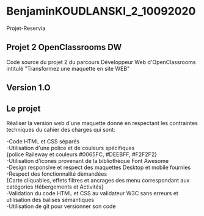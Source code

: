 # BenjaminKOUDLANSKI_2_10092020
Projet-Reservia 

## Projet 2 OpenClassrooms DW
Code source du projet 2 du parcours Développeur Web d'OpenClassrooms intitulé "Transformez une maquette en site WEB"

## Version 1.O

## Le projet

Réaliser la version web d'une maquette donné en respectant les contraintes techniques du cahier des charges qui sont:

-Code HTML et CSS séparés </br>
-Utilisation d'une police et de couleurs spécifiques </br>
  {police Raileway et couleurs #0065FC, #DEEBFF, #F2F2F2} </br>
-Utilisation d'icones provenant de la bibliothèque Font Awesome </br>
-Design responsive et respect des maquettes Desktop et mobile fournies </br>
-Respect des fonctionnalité demandées </br>
  {Carte cliquables, effets filtres et ancrages des menu correspondant aux catégories Hébergements et Activités} </br>
-Validation du code HTML et CSS au validateur W3C sans erreurs et utilisation des balises sémantiques </br>
-Utilisation de git pour versionner son code </br>



